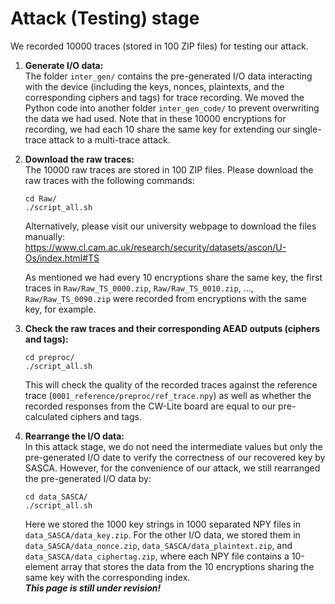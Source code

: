 # Attack (Testing) stage  
We recorded 10000 traces (stored in 100 ZIP files) for testing our attack.  

1. **Generate I/O data:**  
   The folder `inter_gen/` contains the pre-generated I/O data interacting with the device (including the keys, nonces, plaintexts, and the corresponding ciphers and tags) for trace recording. We moved the Python code into another folder `inter_gen_code/` to prevent overwriting the data we had used. Note that in these 10000 encryptions for recording, we had each 10 share the same key for extending our single-trace attack to a multi-trace attack.

3. **Download the raw traces:**  
   The 10000 raw traces are stored in 100 ZIP files. Please download the raw traces with the following commands:
   
   `cd Raw/`  
   `./script_all.sh`
   
   Alternatively, please visit our university webpage to download the files manually:  
   https://www.cl.cam.ac.uk/research/security/datasets/ascon/U-Os/index.html#TS  

   As mentioned we had every 10 encryptions share the same key, the first traces in `Raw/Raw_TS_0000.zip`, `Raw/Raw_TS_0010.zip`, ..., `Raw/Raw_TS_0090.zip` were recorded from encryptions with the same key, for example.  

5. **Check the raw traces and their corresponding AEAD outputs (ciphers and tags):**
   
   `cd preproc/`  
   `./script_all.sh`
   
   This will check the quality of the recorded traces against the reference trace (`0001_reference/preproc/ref_trace.npy`) as well as whether the recorded responses from the CW-Lite board are equal to our pre-calculated ciphers and tags.  

4. **Rearrange the I/O data:**  
   In this attack stage, we do not need the intermediate values but only the pre-generated I/O date to verify the correctness of our recovered key by SASCA. However, for the convenience of our attack, we still rearranged the pre-generated I/O data by:  
   
   `cd data_SASCA/`  
   `./script_all.sh`  
   
   Here we stored the 1000 key strings in 1000 separated NPY files in `data_SASCA/data_key.zip`. For the other I/O data, we stored them in `data_SASCA/data_nonce.zip`, `data_SASCA/data_plaintext.zip`, and `data_SASCA/data_ciphertag.zip`, where each NPY file contains a 10-element array that stores the data from the 10 encryptions sharing the same key with the corresponding index.  
***This page is still under revision!***
<!--



5. **Downsample the raw traces**  
   With the following command lines, we downsampled the raw traces from 500 to 10 points per clock cycle (PPC) by summing up the values from every 50 consecutive samples to form the new traces:

   `cd Resample_HDF5/`  
   `./script_all.sh`  

6. **Validate our templates**  
   After all the preprocessing steps above, we validated our templates in the following subdirectories:
   
   *templates for byte fragments (H/L)*:  
   `cd template_validation_bytes_O/`  
   `./script_all.sh`
   
   *templates for byte fragments (E/O)*:  
   `cd template_validation_bytes_S/`  
   `./script_all.sh`
   
   *templates for 16-bit fragments (H/L)*:  
   `cd template_validation_16bits_O/`  
   `./script_all.sh`  

   In these validation procedures, we divided the traces into four groups with equal size: G0 for the first 1000 traces, G1 for the second ones, G2 for the third ones, and G3 for the last ones. The validation results from G0 were reported and published in our paper, whereas the others were for comparison.

<h3 id=U-Os-attack>Attack (Testing) traces</h3>

<p>In this attack stage, we do not need the intermediate values but need only the pre-generated I/O date for verifying the correctness of our recovered key by SASCA. Hoever, for the convenience of our attack, we still rearranged the pre-generated I/O data with the following code:</p>

<ul>
<li><a href="U-Os/0005_attack/data_SASCA.zip">data_SASCA.zip (updated 2024-05-14)</a>,</li>
</ul>

<p>where we stored the 1000 key strings in 1000 separated NPY files:</p>

<ul>
<li><a href="U-Os/0005_attack/data_SASCA/data_key.zip">data_SASCA/data_key.zip (updated 2024-05-14)</a>.</li>
</ul>

<p>For the other I/O data, we stored them in:</p>

<ul>
<li><a href="U-Os/0005_attack/data_SASCA/data_nonce.zip">data_SASCA/data_nonce.zip (updated 2024-05-14)</a>,</li>
<li><a href="U-Os/0005_attack/data_SASCA/data_plaintext.zip">data_SASCA/data_plaintext.zip (updated 2024-05-14)</a>,</li>
<li><a href="U-Os/0005_attack/data_SASCA/data_ciphertag.zip">data_SASCA/data_ciphertag.zip (updated 2024-05-14)</a>,</li>
</ul>

<p>where each file contains a 10-element array that stores the data from the 10 encryptions sharing the same key with the corresponding index.</p>

<p>Similarly, we provide the code for downsampling:</p>

<ul>
<li><a href="U-Os/0005_attack/Resample_HDF5.zip">Resample_HDF5.zip (updated 2024-05-14)</a>,</li>
</ul>

<p>resulting in 10 HDF5 files (1000 traces for each):</p>

<ul>
<li><a href="U-Os/0005_attack/Resample_HDF5/part_00.hdf5">Resample_HDF5/part_00.hdf5 (updated 2024-05-06)</a>,</li>
<li><a href="U-Os/0005_attack/Resample_HDF5/part_01.hdf5">Resample_HDF5/part_01.hdf5 (updated 2024-05-06)</a>,</li>
<li><a href="U-Os/0005_attack/Resample_HDF5/part_02.hdf5">Resample_HDF5/part_02.hdf5 (updated 2024-05-06)</a>,</li>
<li><a href="U-Os/0005_attack/Resample_HDF5/part_03.hdf5">Resample_HDF5/part_03.hdf5 (updated 2024-05-06)</a>,</li>
<li><a href="U-Os/0005_attack/Resample_HDF5/part_04.hdf5">Resample_HDF5/part_04.hdf5 (updated 2024-05-06)</a>,</li>
<li><a href="U-Os/0005_attack/Resample_HDF5/part_05.hdf5">Resample_HDF5/part_05.hdf5 (updated 2024-05-06)</a>,</li>
<li><a href="U-Os/0005_attack/Resample_HDF5/part_06.hdf5">Resample_HDF5/part_06.hdf5 (updated 2024-05-06)</a>,</li>
<li><a href="U-Os/0005_attack/Resample_HDF5/part_07.hdf5">Resample_HDF5/part_07.hdf5 (updated 2024-05-06)</a>,</li>
<li><a href="U-Os/0005_attack/Resample_HDF5/part_08.hdf5">Resample_HDF5/part_08.hdf5 (updated 2024-05-06)</a>,</li>
<li><a href="U-Os/0005_attack/Resample_HDF5/part_09.hdf5">Resample_HDF5/part_09.hdf5 (updated 2024-05-06)</a>,</li>
</ul>

<p>With the preprocessing steps above, we performed our attack with belief propagation based on the loopy factor graph with the following code:</p>

<ul>
<li><a href="U-Os/0005_attack/template_attack_loopy_D99_LXX.zip">template_attack_loopy_D99_LXX.zip (updated 2024-05-14)</a>.</li>
</ul>

<p>After decompressing this ZIP file, we should manually rename the directory with the number of traces (four traces for example):</p>

<ul>
<li>"template_attack_loopy_D99_LXX/" to "template_attack_loopy_D99_L04/",</li>
</ul>

<p>set the parameter "leaves" in "template_attack_loopy_D99_L04/Search_Procedure.py" (Line 13), and then execute "script_all.sh". We recorded the results for 1 to 10 traces in the following ZIP file:</p>

<ul>
<li><a href="U-Os/0005_attack/template_attack_loopy_D99_results.zip">template_attack_loopy_D99_results.zip (updated 2024-05-14)</a>.</li>
</ul>

<p>Note that we used the damping technique with a damping rate equal to 0.99. In addition to the experiment with loopy factor graphs, we also provide our code for tree-shape experiments and the results with both 8-bit and 16-bit fragments:</p>

<ul>
<li><a href="U-Os/0005_attack/template_attack_bytes_O.zip">template_attack_bytes_O.zip (updated 2024-05-14)</a>,</li>
<li><a href="U-Os/0005_attack/template_attack_bytes_O_results.zip">template_attack_bytes_O_results.zip (updated 2024-05-14)</a>,</li>
<li><a href="U-Os/0005_attack/template_attack_16bits_O.zip">template_attack_16bits_O.zip (updated 2024-05-14)</a>,</li>
<li><a href="U-Os/0005_attack/template_attack_16bits_O_results.zip">template_attack_16bits_O_results.zip (updated 2024-05-14)</a>.</li>
</ul>

<p>While the above codes were mostly based on Python and enumerated up to the first 100,000 key candidates, the final version of the results is a hybrid evaluation, which is the actual key enumeration before the first \($2^24$\) candidates as well as a rank estimate result afterwards. With the procedure of key enumeration and rank estimate later implemented in Julia, we still relied on the following Python code for the probability tables after belief propagation:</p>

<ul>
<li><a href="U-Os/0005_attack/template_attack_loopy_D99_TABLES_LXX.zip">template_attack_loopy_D99_TABLES_LXX.zip (updated 2024-05-16)</a>,</li>
<li><a href="U-Os/0005_attack/template_attack_bytes_O_TABLES.zip">template_attack_bytes_O_TABLES.zip (updated 2024-05-14)</a>,</li>
<li><a href="U-Os/0005_attack/template_attack_16bits_O_TABLES.zip">template_attack_16bits_O_TABLES.zip (updated 2024-05-14)</a>,</li>
</ul>

<p>and then the resulting tables are stored in the following ZIP files:</p>

<ul>
<li><a href="U-Os/0005_attack/template_attack_loopy_D99_TABLES_results.zip">template_attack_loopy_D99_TABLES_results.zip (updated 2024-05-16)</a>,</li>
<li><a href="U-Os/0005_attack/template_attack_bytes_O_TABLES/Tables.zip">template_attack_bytes_O_TABLES/Tables.zip (updated 2024-05-14)</a>,</li>
<li><a href="U-Os/0005_attack/template_attack_16bits_O_TABLES/Tables_L01.zip">template_attack_16bits_O_TABLES/Tables_L01.zip (updated 2024-05-14)</a>,</li>
<li><a href="U-Os/0005_attack/template_attack_16bits_O_TABLES/Tables_L02.zip">template_attack_16bits_O_TABLES/Tables_L02.zip (updated 2024-05-14)</a>,</li>
<li><a href="U-Os/0005_attack/template_attack_16bits_O_TABLES/Tables_L03.zip">template_attack_16bits_O_TABLES/Tables_L03.zip (updated 2024-05-14)</a>,</li>
<li><a href="U-Os/0005_attack/template_attack_16bits_O_TABLES/Tables_L04.zip">template_attack_16bits_O_TABLES/Tables_L04.zip (updated 2024-05-14)</a>,</li>
<li><a href="U-Os/0005_attack/template_attack_16bits_O_TABLES/Tables_L05.zip">template_attack_16bits_O_TABLES/Tables_L05.zip (updated 2024-05-14)</a>,</li>
<li><a href="U-Os/0005_attack/template_attack_16bits_O_TABLES/Tables_L06.zip">template_attack_16bits_O_TABLES/Tables_L06.zip (updated 2024-05-14)</a>,</li>
<li><a href="U-Os/0005_attack/template_attack_16bits_O_TABLES/Tables_L07.zip">template_attack_16bits_O_TABLES/Tables_L07.zip (updated 2024-05-14)</a>,</li>
<li><a href="U-Os/0005_attack/template_attack_16bits_O_TABLES/Tables_L08.zip">template_attack_16bits_O_TABLES/Tables_L08.zip (updated 2024-05-14)</a>,</li>
<li><a href="U-Os/0005_attack/template_attack_16bits_O_TABLES/Tables_L09.zip">template_attack_16bits_O_TABLES/Tables_L09.zip (updated 2024-05-14)</a>,</li>
<li><a href="U-Os/0005_attack/template_attack_16bits_O_TABLES/Tables_L10.zip">template_attack_16bits_O_TABLES/Tables_L10.zip (updated 2024-05-14)</a>,</li>
</ul>

<p>The remaining source code for our implementation of key enumeration and rank estimate will be released here soon ...</p>
-->

